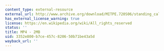 ```yaml
---
content_type: external-resource
external_url: http://www.archive.org/download/MITPE.720S06/standing_calf_raise-220k.mp4
has_external_license_warning: true
license: https://en.wikipedia.org/wiki/All_rights_reserved
status: ''
title: MP4 - 2MB
uid: 3352e800-b7ce-457c-8206-50b71be43a5d
wayback_url: ''
---
```

